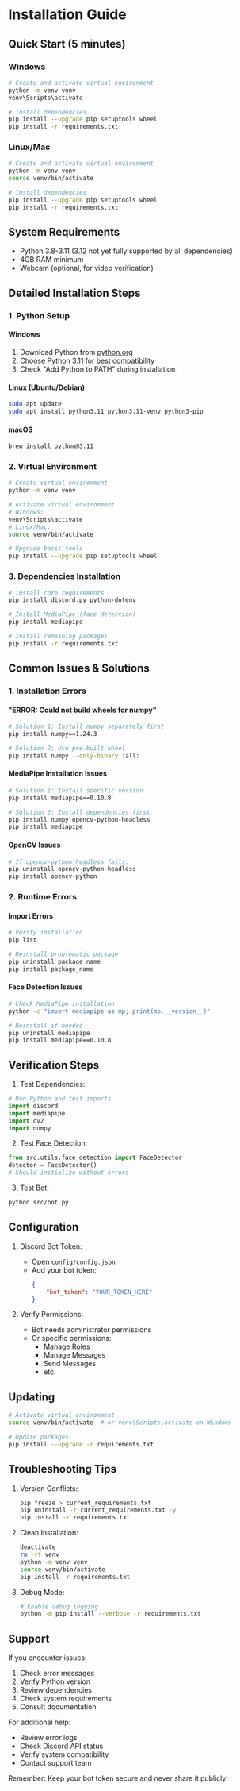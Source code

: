 # Installation Guide

## Quick Start (5 minutes)

### Windows
```bash
# Create and activate virtual environment
python -m venv venv
venv\Scripts\activate

# Install dependencies
pip install --upgrade pip setuptools wheel
pip install -r requirements.txt
```

### Linux/Mac
```bash
# Create and activate virtual environment
python -m venv venv
source venv/bin/activate

# Install dependencies
pip install --upgrade pip setuptools wheel
pip install -r requirements.txt
```

## System Requirements

- Python 3.8-3.11 (3.12 not yet fully supported by all dependencies)
- 4GB RAM minimum
- Webcam (optional, for video verification)

## Detailed Installation Steps

### 1. Python Setup

#### Windows
1. Download Python from [python.org](https://www.python.org/downloads/)
2. Choose Python 3.11 for best compatibility
3. Check "Add Python to PATH" during installation

#### Linux (Ubuntu/Debian)
```bash
sudo apt update
sudo apt install python3.11 python3.11-venv python3-pip
```

#### macOS
```bash
brew install python@3.11
```

### 2. Virtual Environment

```bash
# Create virtual environment
python -m venv venv

# Activate virtual environment
# Windows:
venv\Scripts\activate
# Linux/Mac:
source venv/bin/activate

# Upgrade basic tools
pip install --upgrade pip setuptools wheel
```

### 3. Dependencies Installation

```bash
# Install core requirements
pip install discord.py python-dotenv

# Install MediaPipe (face detection)
pip install mediapipe

# Install remaining packages
pip install -r requirements.txt
```

## Common Issues & Solutions

### 1. Installation Errors

#### "ERROR: Could not build wheels for numpy"
```bash
# Solution 1: Install numpy separately first
pip install numpy==1.24.3

# Solution 2: Use pre-built wheel
pip install numpy --only-binary :all:
```

#### MediaPipe Installation Issues
```bash
# Solution 1: Install specific version
pip install mediapipe==0.10.8

# Solution 2: Install dependencies first
pip install numpy opencv-python-headless
pip install mediapipe
```

#### OpenCV Issues
```bash
# If opencv-python-headless fails:
pip uninstall opencv-python-headless
pip install opencv-python
```

### 2. Runtime Errors

#### Import Errors
```bash
# Verify installation
pip list

# Reinstall problematic package
pip uninstall package_name
pip install package_name
```

#### Face Detection Issues
```bash
# Check MediaPipe installation
python -c "import mediapipe as mp; print(mp.__version__)"

# Reinstall if needed
pip uninstall mediapipe
pip install mediapipe==0.10.8
```

## Verification Steps

1. Test Dependencies:
```python
# Run Python and test imports
import discord
import mediapipe
import cv2
import numpy
```

2. Test Face Detection:
```python
from src.utils.face_detection import FaceDetector
detector = FaceDetector()
# Should initialize without errors
```

3. Test Bot:
```bash
python src/bot.py
```

## Configuration

1. Discord Bot Token:
   - Open `config/config.json`
   - Add your bot token:
     ```json
     {
         "bot_token": "YOUR_TOKEN_HERE"
     }
     ```

2. Verify Permissions:
   - Bot needs administrator permissions
   - Or specific permissions:
     - Manage Roles
     - Manage Messages
     - Send Messages
     - etc.

## Updating

```bash
# Activate virtual environment
source venv/bin/activate  # or venv\Scripts\activate on Windows

# Update packages
pip install --upgrade -r requirements.txt
```

## Troubleshooting Tips

1. Version Conflicts:
   ```bash
   pip freeze > current_requirements.txt
   pip uninstall -r current_requirements.txt -y
   pip install -r requirements.txt
   ```

2. Clean Installation:
   ```bash
   deactivate
   rm -rf venv
   python -m venv venv
   source venv/bin/activate
   pip install -r requirements.txt
   ```

3. Debug Mode:
   ```bash
   # Enable debug logging
   python -m pip install --verbose -r requirements.txt
   ```

## Support

If you encounter issues:
1. Check error messages
2. Verify Python version
3. Review dependencies
4. Check system requirements
5. Consult documentation

For additional help:
- Review error logs
- Check Discord API status
- Verify system compatibility
- Contact support team

Remember: Keep your bot token secure and never share it publicly!
